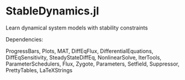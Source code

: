 # StableDynamics.jl
Learn dynamical system models with stability constraints

Dependencies:

ProgressBars, Plots, MAT, DiffEqFlux, DifferentialEquations, DiffEqSensitivity, SteadyStateDiffEq, NonlinearSolve, IterTools, ParameterSchedulers, Flux, Zygote, Parameters, Setfield, Suppressor, PrettyTables, LaTeXStrings
